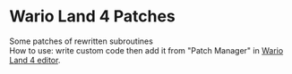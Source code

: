 # Wario Land 4 Patches
Some patches of rewritten subroutines  
How to use: write custom code then add it from "Patch Manager" in [Wario Land 4 editor](https://github.com/wario-land/WL4Editor).  
